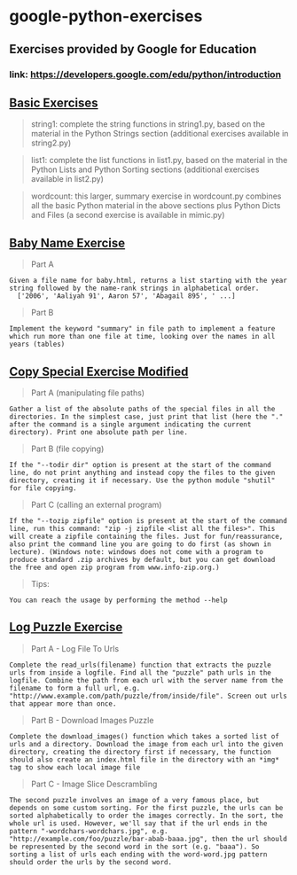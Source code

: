 # google-python-exercises
## Exercises provided by Google for Education
### link: https://developers.google.com/edu/python/introduction

## [Basic Exercises](https://developers.google.com/edu/python/exercises/basic)

>string1: complete the string functions in string1.py, based on the material in the Python Strings section (additional exercises available in string2.py)

>list1: complete the list functions in list1.py, based on the material in the Python Lists and Python Sorting sections (additional exercises available in list2.py)

>wordcount: this larger, summary exercise in wordcount.py combines all the basic Python material in the above sections plus Python Dicts and Files (a second exercise is available in mimic.py)

## [Baby Name Exercise](https://developers.google.com/edu/python/exercises/baby-names)

>Part A
```
Given a file name for baby.html, returns a list starting with the year string followed by the name-rank strings in alphabetical order.
  ['2006', 'Aaliyah 91', Aaron 57', 'Abagail 895', ' ...]
```

>Part B
```
Implement the keyword "summary" in file path to implement a feature which run more than one file at time, looking over the names in all years (tables)
```
## [Copy Special Exercise Modified](https://developers.google.com/edu/python/exercises/copy-special)

>Part A (manipulating file paths)
```
Gather a list of the absolute paths of the special files in all the directories. In the simplest case, just print that list (here the "." after the command is a single argument indicating the current directory). Print one absolute path per line.
```

>Part B (file copying)
```
If the "--todir dir" option is present at the start of the command line, do not print anything and instead copy the files to the given directory, creating it if necessary. Use the python module "shutil" for file copying.
```

>Part C (calling an external program)
```
If the "--tozip zipfile" option is present at the start of the command line, run this command: "zip -j zipfile <list all the files>". This will create a zipfile containing the files. Just for fun/reassurance, also print the command line you are going to do first (as shown in lecture). (Windows note: windows does not come with a program to produce standard .zip archives by default, but you can get download the free and open zip program from www.info-zip.org.)
```
> Tips:
```
You can reach the usage by performing the method --help
```

## [Log Puzzle Exercise](https://developers.google.com/edu/python/exercises/log-puzzle)

>Part A - Log File To Urls
```
Complete the read_urls(filename) function that extracts the puzzle urls from inside a logfile. Find all the "puzzle" path urls in the logfile. Combine the path from each url with the server name from the filename to form a full url, e.g. "http://www.example.com/path/puzzle/from/inside/file". Screen out urls that appear more than once.
```

>Part B - Download Images Puzzle
```
Complete the download_images() function which takes a sorted list of urls and a directory. Download the image from each url into the given directory, creating the directory first if necessary, the function should also create an index.html file in the directory with an *img* tag to show each local image file
```

>Part C - Image Slice Descrambling
```
The second puzzle involves an image of a very famous place, but depends on some custom sorting. For the first puzzle, the urls can be sorted alphabetically to order the images correctly. In the sort, the whole url is used. However, we'll say that if the url ends in the pattern "-wordchars-wordchars.jpg", e.g. "http://example.com/foo/puzzle/bar-abab-baaa.jpg", then the url should be represented by the second word in the sort (e.g. "baaa"). So sorting a list of urls each ending with the word-word.jpg pattern should order the urls by the second word.
```